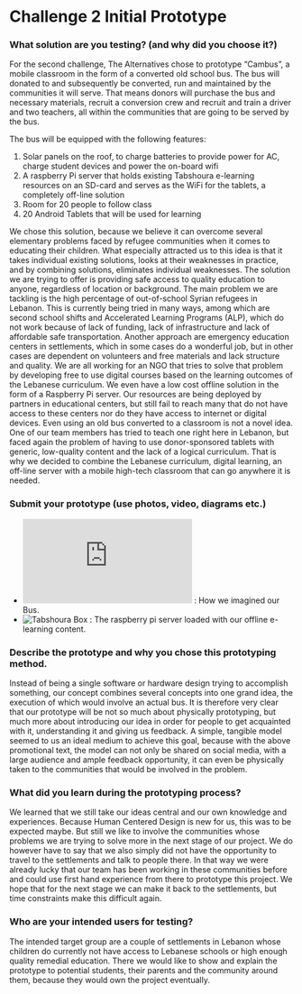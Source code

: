 # Challenge 2 Initial Prototype

### What solution are you testing? (and why did you choose it?)

For  the second challenge, The Alternatives chose to prototype “Cambus”, a mobile classroom in the form of a converted old school bus. The bus will donated to and subsequently be converted, run and maintained by the communities it will serve. That means donors will purchase the bus and necessary materials, recruit a conversion crew and recruit and train a driver and two teachers, all within the communities that are going to be served by the bus.

The bus will be equipped with the following features:
  
1. Solar panels on the roof, to charge batteries to provide power for AC, charge student devices and power the on-board wifi 
2. A raspberry Pi server that holds existing Tabshoura  e-learning resources on an SD-card and serves as the WiFi for the tablets, a completely off-line solution
3. Room for 20 people to follow class
4. 20 Android Tablets that will be used for learning

We chose this solution, because we believe it can overcome several elementary problems faced by refugee communities when it comes to educating their children. What especially attracted us to this idea is that it takes individual existing solutions, looks at their weaknesses in practice, and by combining solutions, eliminates individual weaknesses. 
The solution we are trying to offer is providing safe access to quality education to anyone, regardless of location or background. The main problem we are tackling is the high percentage of out-of-school Syrian refugees in Lebanon. This is currently being tried in many ways, among which are second school shifts and Accelerated Learning Programs (ALP), which do not work because of lack of funding, lack of infrastructure and lack of affordable safe transportation. Another approach are emergency education centers in settlements, which in some cases do a wonderful job, but in other cases are dependent on volunteers and free materials and lack structure and quality. We are all working for an NGO that tries to solve that problem by developing free to use digital courses based on the learning outcomes of the Lebanese curriculum. We even have a low cost offline solution in the form of a Raspberry Pi server. Our resources are being deployed by partners in educational centers, but still fail to reach many that do not have access to these centers nor do they have access to internet or digital devices. Even using an old bus converted to a classroom is not a novel idea. One of our team members has tried to teach one right here in Lebanon, but faced again the problem of having to use donor-sponsored tablets with generic, low-quality content and the lack of a logical curriculum. That is why we decided to combine the Lebanese curriculum, digital learning, an off-line server with a mobile high-tech classroom that can go anywhere it is needed.



### Submit your prototype (use photos, video, diagrams etc.)

*  ![Cambus Prototype](https://gitlab.refugeelearning.site/rla/The-Alternative/team-template/blob/master/challenge2/CambusPrototype.pdf)    : How we imagined our Bus.
*  ![Tabshoura Box](https://gitlab.refugeelearning.site/rla/The-Alternative/team-template/blob/master/challenge2/Tabshourabox.jpg)    : The raspberry pi server loaded with our offline e-learning content.

### Describe the prototype and why you chose this prototyping method. 

Instead of being a single software or hardware design trying to accomplish something, our concept combines several concepts into one grand idea, the execution of which would involve an actual bus. It is therefore very clear that our prototype will be not so much about physically prototyping, but much more about introducing our idea in order for people to get acquainted with it, understanding it and giving us feedback. A simple, tangible model seemed to us an ideal medium to achieve this goal, because with the above promotional text, the model can not only be shared on social media, with a large audience and ample feedback opportunity, it can even be physically taken to the communities that would be involved in the problem.

### What did you learn during the prototyping process?

We learned that we still take our ideas central and our own knowledge and experiences. Because Human Centered Design is new for us, this was to be expected maybe. But still we like to involve the communities whose problems we are trying to solve more in the next stage of our project. We do however have to say that we also simply did not have the opportunity to travel to the settlements and talk to people there. In that way we were already lucky that our team has been working in these communities before and could use first hand experience from there to prototype this project. We hope that for the next stage we can make it back to the settlements, but time constraints make this difficult again.

### Who are your intended users for testing?

The intended target group are a couple of settlements in Lebanon whose children do currently not have access to Lebanese schools or high enough quality remedial education. There we would like to show and explain the prototype to potential students, their parents and the community around them, because they would own the project eventually.
